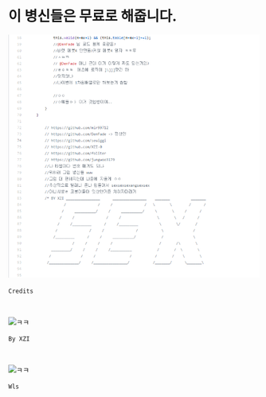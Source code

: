# 이 병신들은 무료로 해줍니다.

![ㅋㅋ](/지난날추억들/1.PNG)

```Credits```

<br>

![ㅋㅋ](지난날추억들/2.PNG)

```By XZI```

<br>

![ㅋㅋ](지난날추억들/3.PNG)

```Wls```